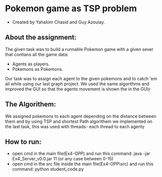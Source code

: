 # Pokemon game as TSP problem

* Created by Yahalom Chasid and Guy Azoulay.

## About the assignment:
The given task was to build a runnable Pokemon game with a given sever that contians all the game data:
* Agents as players.
* Pokemons as Pokemons.

Our task was to assign each agent to the given pokemons and to catch 'em all while using our last graph project.
We used the same algorithms and improved the GUI so that the agents movement is shown the in the GUIץ

## The Algorithem:
We assigned pokemons to each agent depending on the distance between them and by using TSP and shortest Path algorithem we implemented on the last task,
this was used with threads- each thread to each agentץ

## How to run:
* open cmd in the main file(Ex4-OPP) and run this command: java -jar Ex4_Server_v0.0.jar 11 (or any case between 0-15)
* open cmd in the src file inside the main file(Ex4-OPP\src) and run this command: python student_code.py

